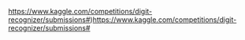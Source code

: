 https://www.kaggle.com/competitions/digit-recognizer/submissions#)https://www.kaggle.com/competitions/digit-recognizer/submissions#
